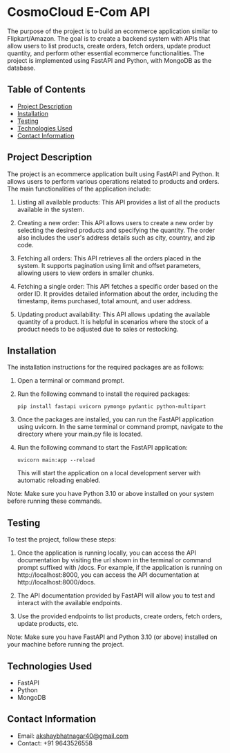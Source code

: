 # CosmoCloud E-Com API

The purpose of the project is to build an ecommerce application similar to Flipkart/Amazon. The goal is to create a backend system with APIs that allow users to list products, create orders, fetch orders, update product quantity, and perform other essential ecommerce functionalities. The project is implemented using FastAPI and Python, with MongoDB as the database.

## Table of Contents

- [Project Description](#project-description)
- [Installation](#installation)
- [Testing](#testing)
- [Technologies Used](#technologies-used)
- [Contact Information](#contact-information)

## Project Description

The project is an ecommerce application built using FastAPI and Python. It allows users to perform various operations related to products and orders. The main functionalities of the application include:

1. Listing all available products: This API provides a list of all the products available in the system.

2. Creating a new order: This API allows users to create a new order by selecting the desired products and specifying the quantity. The order also includes the user's address details such as city, country, and zip code.

3. Fetching all orders: This API retrieves all the orders placed in the system. It supports pagination using limit and offset parameters, allowing users to view orders in smaller chunks.

4. Fetching a single order: This API fetches a specific order based on the order ID. It provides detailed information about the order, including the timestamp, items purchased, total amount, and user address.

5. Updating product availability: This API allows updating the available quantity of a product. It is helpful in scenarios where the stock of a product needs to be adjusted due to sales or restocking.

## Installation

The installation instructions for the required packages are as follows:

1. Open a terminal or command prompt.
2. Run the following command to install the required packages:

   ```
   pip install fastapi uvicorn pymongo pydantic python-multipart
   ```

3. Once the packages are installed, you can run the FastAPI application using uvicorn. In the same terminal or command prompt, navigate to the directory where your main.py file is located.
4. Run the following command to start the FastAPI application:

   ```
   uvicorn main:app --reload
   ```

   This will start the application on a local development server with automatic reloading enabled.

Note: Make sure you have Python 3.10 or above installed on your system before running these commands.

## Testing

To test the project, follow these steps:

1. Once the application is running locally, you can access the API documentation by visiting the url shown in the terminal or command prompt suffixed with /docs. For example, if the application is running on http://localhost:8000, you can access the API documentation at http://localhost:8000/docs.

2. The API documentation provided by FastAPI will allow you to test and interact with the available endpoints.

3. Use the provided endpoints to list products, create orders, fetch orders, update products, etc.

Note: Make sure you have FastAPI and Python 3.10 (or above) installed on your machine before running the project.

## Technologies Used

- FastAPI
- Python
- MongoDB

## Contact Information

- Email: [akshaybhatnagar40@gmail.com](mailto:akshaybhatnagar40@gmail.com)
- Contact: +91 9643526558